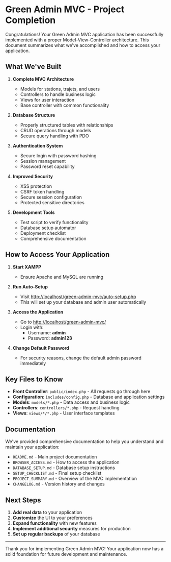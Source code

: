 # Green Admin MVC - Project Completion

Congratulations! Your Green Admin MVC application has been successfully implemented with a proper Model-View-Controller architecture. This document summarizes what we've accomplished and how to access your application.

## What We've Built

1. **Complete MVC Architecture**
   - Models for stations, trajets, and users
   - Controllers to handle business logic
   - Views for user interaction
   - Base controller with common functionality

2. **Database Structure**
   - Properly structured tables with relationships
   - CRUD operations through models
   - Secure query handling with PDO

3. **Authentication System**
   - Secure login with password hashing
   - Session management
   - Password reset capability

4. **Improved Security**
   - XSS protection
   - CSRF token handling
   - Secure session configuration
   - Protected sensitive directories

5. **Development Tools**
   - Test script to verify functionality
   - Database setup automator
   - Deployment checklist
   - Comprehensive documentation

## How to Access Your Application

1. **Start XAMPP**
   - Ensure Apache and MySQL are running

2. **Run Auto-Setup**
   - Visit [http://localhost/green-admin-mvc/auto-setup.php](http://localhost/green-admin-mvc/auto-setup.php)
   - This will set up your database and admin user automatically

3. **Access the Application**
   - Go to [http://localhost/green-admin-mvc/](http://localhost/green-admin-mvc/)
   - Login with:
     * Username: **admin**
     * Password: **admin123**

4. **Change Default Password**
   - For security reasons, change the default admin password immediately

## Key Files to Know

- **Front Controller**: `public/index.php` - All requests go through here
- **Configuration**: `includes/config.php` - Database and application settings
- **Models**: `models/*.php` - Data access and business logic
- **Controllers**: `controllers/*.php` - Request handling
- **Views**: `views/*/*.php` - User interface templates

## Documentation

We've provided comprehensive documentation to help you understand and maintain your application:

- `README.md` - Main project documentation
- `BROWSER_ACCESS.md` - How to access the application
- `DATABASE_SETUP.md` - Database setup instructions
- `SETUP_CHECKLIST.md` - Final setup checklist
- `PROJECT_SUMMARY.md` - Overview of the MVC implementation
- `CHANGELOG.md` - Version history and changes

## Next Steps

1. **Add real data** to your application
2. **Customize** the UI to your preferences
3. **Expand functionality** with new features
4. **Implement additional security** measures for production
5. **Set up regular backups** of your database

---

Thank you for implementing Green Admin MVC! Your application now has a solid foundation for future development and maintenance.

